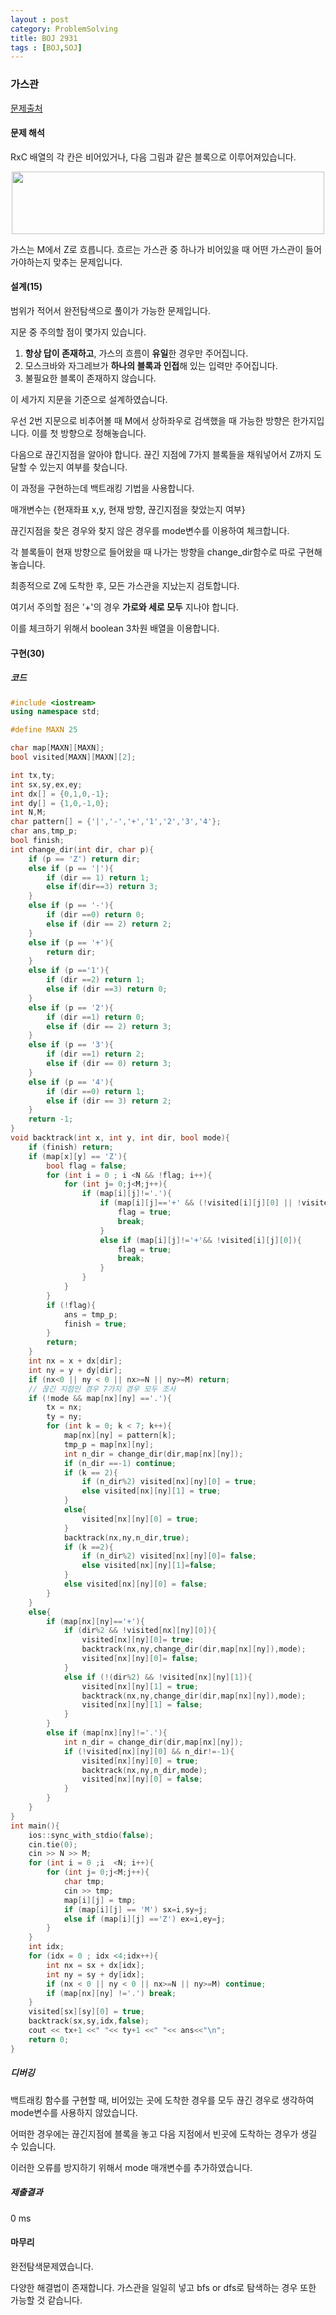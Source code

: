 ```yaml
---
layout : post
category: ProblemSolving
title: BOJ 2931
tags : [BOJ,SOJ]
---
```

### 가스관

[문제출처](https://www.acmicpc.net/problem/2931)

#### 문제 해석

RxC 배열의 각 칸은 비어있거나, 다음 그림과 같은 블록으로 이루어져있습니다.

<p align="center">
<img width = "500" height = "100" src="https://www.acmicpc.net/upload/images/pipe1.png">
</p>

가스는 M에서 Z로 흐릅니다.
흐르는 가스관 중 하나가 비어있을 때 어떤 가스관이 들어가야하는지 맞추는 문제입니다.

#### 설계(15)

범위가 적어서 완전탐색으로 풀이가 가능한 문제입니다.

지문 중 주의할 점이 몇가지 있습니다.

1. **항상 답이 존재하고**, 가스의 흐름이 **유일**한 경우만 주어집니다.
2. 모스크바와 자그레브가 **하나의 블록과 인접**해 있는 입력만 주어집니다.
3. 불필요한 블록이 존재하지 않습니다.

이 세가지 지문을 기준으로 설계하였습니다.

우선 2번 지문으로 비추어볼 때 M에서 상하좌우로 검색했을 때 가능한 방향은 한가지입니다. 이를 첫 방향으로 정해놓습니다.

다음으로 끊긴지점을 알아야 합니다. 끊긴 지점에 7가지 블록들을 채워넣어서 Z까지 도달할 수 있는지 여부를 찾습니다.

이 과정을 구현하는데 백트래킹 기법을 사용합니다.

매개변수는 {현재좌표 x,y, 현재 방향, 끊긴지점을 찾았는지 여부}

끊긴지점을 찾은 경우와 찾지 않은 경우를 mode변수를 이용하여 체크합니다.

각 블록들이 현재 방향으로 들어왔을 때 나가는 방향을 change_dir함수로 따로 구현해 놓습니다.

최종적으로 Z에 도착한 후, 모든 가스관을 지났는지 검토합니다.

여기서 주의할 점은 '+'의 경우 **가로와 세로 모두** 지나야 합니다.

이를 체크하기 위해서 boolean 3차원 배열을 이용합니다.

#### 구현(30)

##### 코드

```cpp
#include <iostream>
using namespace std;

#define MAXN 25

char map[MAXN][MAXN];
bool visited[MAXN][MAXN][2];

int tx,ty;
int sx,sy,ex,ey;
int dx[] = {0,1,0,-1};
int dy[] = {1,0,-1,0};
int N,M;
char pattern[] = {'|','-','+','1','2','3','4'};
char ans,tmp_p;
bool finish;
int change_dir(int dir, char p){
    if (p == 'Z') return dir;
    else if (p == '|'){
        if (dir == 1) return 1;
        else if(dir==3) return 3;
    }
    else if (p == '-'){
        if (dir ==0) return 0;
        else if (dir == 2) return 2;
    }
    else if (p == '+'){
        return dir;
    }
    else if (p =='1'){
        if (dir ==2) return 1;
        else if (dir ==3) return 0;
    }
    else if (p == '2'){
        if (dir ==1) return 0;
        else if (dir == 2) return 3;
    }
    else if (p == '3'){
        if (dir ==1) return 2;
        else if (dir == 0) return 3;
    }
    else if (p == '4'){
        if (dir ==0) return 1;
        else if (dir == 3) return 2;
    }
    return -1;
}
void backtrack(int x, int y, int dir, bool mode){
    if (finish) return;
    if (map[x][y] == 'Z'){
        bool flag = false;
        for (int i = 0 ; i <N && !flag; i++){
            for (int j= 0;j<M;j++){
                if (map[i][j]!='.'){
                    if (map[i][j]=='+' && (!visited[i][j][0] || !visited[i][j][1])){
                        flag = true;
                        break;
                    }
                    else if (map[i][j]!='+'&& !visited[i][j][0]){
                        flag = true;
                        break;
                    }
                }
            }
        }
        if (!flag){
            ans = tmp_p;
            finish = true;
        }
        return;
    }
    int nx = x + dx[dir];
    int ny = y + dy[dir];
    if (nx<0 || ny < 0 || nx>=N || ny>=M) return;
    // 끊긴 지점인 경우 7가지 경우 모두 조사
    if (!mode && map[nx][ny] =='.'){
        tx = nx;
        ty = ny;
        for (int k = 0; k < 7; k++){
            map[nx][ny] = pattern[k];
            tmp_p = map[nx][ny];
            int n_dir = change_dir(dir,map[nx][ny]);
            if (n_dir ==-1) continue;
            if (k == 2){
                if (n_dir%2) visited[nx][ny][0] = true;
                else visited[nx][ny][1] = true;
            }
            else{
                visited[nx][ny][0] = true;
            }
            backtrack(nx,ny,n_dir,true);
            if (k ==2){
                if (n_dir%2) visited[nx][ny][0]= false;
                else visited[nx][ny][1]=false;
            }
            else visited[nx][ny][0] = false;
        }
    }
    else{
        if (map[nx][ny]=='+'){
            if (dir%2 && !visited[nx][ny][0]){
                visited[nx][ny][0]= true;
                backtrack(nx,ny,change_dir(dir,map[nx][ny]),mode);
                visited[nx][ny][0]= false;
            }
            else if (!(dir%2) && !visited[nx][ny][1]){
                visited[nx][ny][1] = true;
                backtrack(nx,ny,change_dir(dir,map[nx][ny]),mode);
                visited[nx][ny][1] = false;
            }
        }
        else if (map[nx][ny]!='.'){
            int n_dir = change_dir(dir,map[nx][ny]);
            if (!visited[nx][ny][0] && n_dir!=-1){
                visited[nx][ny][0] = true;
                backtrack(nx,ny,n_dir,mode);
                visited[nx][ny][0] = false;
            }
        }
    }
}
int main(){
    ios::sync_with_stdio(false);
    cin.tie(0);
    cin >> N >> M;
    for (int i = 0 ;i  <N; i++){
        for (int j= 0;j<M;j++){
            char tmp;
            cin >> tmp;
            map[i][j] = tmp;
            if (map[i][j] == 'M') sx=i,sy=j;
            else if (map[i][j] =='Z') ex=i,ey=j;
        }
    }
    int idx;
    for (idx = 0 ; idx <4;idx++){
        int nx = sx + dx[idx];
        int ny = sy + dy[idx];
        if (nx < 0 || ny < 0 || nx>=N || ny>=M) continue;
        if (map[nx][ny] !='.') break;
    }
    visited[sx][sy][0] = true;
    backtrack(sx,sy,idx,false);
    cout << tx+1 <<" "<< ty+1 <<" "<< ans<<"\n";
    return 0;
}
```

##### 디버깅

백트래킹 함수를 구현할 때, 비어있는 곳에 도착한 경우를 모두 끊긴 경우로 생각하여 mode변수를 사용하지 않았습니다.

어떠한 경우에는 끊긴지점에 블록을 놓고 다음 지점에서 빈곳에 도착하는 경우가 생길 수 있습니다.

이러한 오류를 방지하기 위해서 mode 매개변수를 추가하였습니다. 

##### 제출결과

0 ms

#### 마무리

완전탐색문제였습니다.

다양한 해결법이 존재합니다. 가스관을 일일히 넣고 bfs or dfs로 탐색하는 경우 또한 가능할 것 같습니다.
